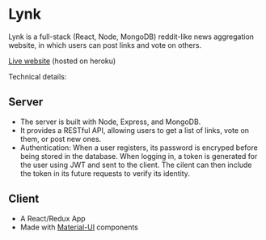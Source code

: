 # Lynk
Lynk is a full-stack (React, Node, MongoDB) reddit-like news aggregation website, in which users can post links and vote on others.

[Live website](https://glacial-peak-11538.herokuapp.com/) (hosted on heroku)


Technical details:
## Server
- The server is built with Node, Express, and MongoDB.
- It provides a RESTful API, allowing users to get a list of links, vote on them, or post new ones.
- Authentication: When a user registers, its password is encryped before being stored in the database. When logging in, a token is generated for the user using JWT and sent to the client. The cilent can then include the token in its future requests to verify its identity.

## Client
- A React/Redux App
- Made with [Material-UI](https://material-ui-next.com/) components

